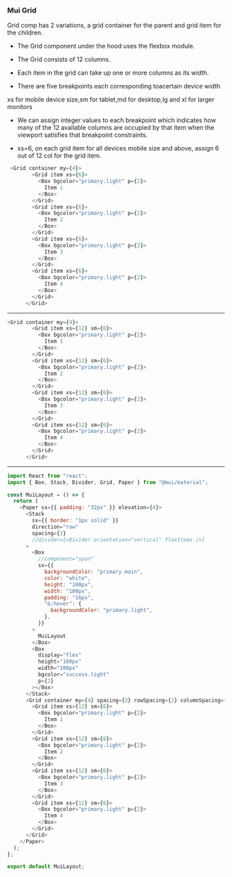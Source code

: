 ### Mui Grid

Grid comp has 2 variations, a grid container for the parent and grid item for the children.

* The Grid component under the hood uses the flexbox module.

* The Grid consists of 12 columns.

* Each item in the grid can take up one or more columns as its width.

* There are five breakpoints each corresponding toacertain device width

xs for mobile device size,sm for tablet,md for desktop,Ig and xl for larger monitors

* We can assign integer values to each breakpoint which indicates how many of the 12 available columns are occupied by that item when the viewport satisfies 
that breakpoint constraints.

* xs=6, on each grid item for all devices mobile size and above, assign 6 out of 12 col for the grid item.

```javascript
 <Grid container my={4}>
        <Grid item xs={6}>
          <Box bgcolor="primary.light" p={2}>
            Item 1
          </Box>
        </Grid>
        <Grid item xs={6}>
          <Box bgcolor="primary.light" p={2}>
            Item 2
          </Box>
        </Grid>
        <Grid item xs={6}>
          <Box bgcolor="primary.light" p={2}>
            Item 3
          </Box>
        </Grid>
        <Grid item xs={6}>
          <Box bgcolor="primary.light" p={2}>
            Item 4
          </Box>
        </Grid>
      </Grid>
```
---
```javascript
<Grid container my={4}>
        <Grid item xs={12} sm={6}>
          <Box bgcolor="primary.light" p={2}>
            Item 1
          </Box>
        </Grid>
        <Grid item xs={12} sm={6}>
          <Box bgcolor="primary.light" p={2}>
            Item 2
          </Box>
        </Grid>
        <Grid item xs={12} sm={6}>
          <Box bgcolor="primary.light" p={2}>
            Item 3
          </Box>
        </Grid>
        <Grid item xs={12} sm={6}>
          <Box bgcolor="primary.light" p={2}>
            Item 4
          </Box>
        </Grid>
      </Grid>
```
---
```javascript
import React from "react";
import { Box, Stack, Divider, Grid, Paper } from "@mui/material";

const MuiLayout = () => {
  return (
    <Paper sx={{ padding: "32px" }} elevation={4}>
      <Stack
        sx={{ border: "1px solid" }}
        direction="row"
        spacing={2}
        //divider={<Divider orientation="vertical" flexItems />}
      >
        <Box
          //component="span"
          sx={{
            backgroundColor: "primary.main",
            color: "white",
            height: "100px",
            width: "100px",
            padding: "16px",
            "&:hover": {
              backgroundColor: "primary.light",
            },
          }}
        >
          MuiLayout
        </Box>
        <Box
          display="flex"
          height="100px"
          width="100px"
          bgcolor="success.light"
          p={2}
        ></Box>
      </Stack>
      <Grid container my={4} spacing={2} rowSpacing={2} columnSpacing={1}>
        <Grid item xs={12} sm={6}>
          <Box bgcolor="primary.light" p={2}>
            Item 1
          </Box>
        </Grid>
        <Grid item xs={12} sm={6}>
          <Box bgcolor="primary.light" p={2}>
            Item 2
          </Box>
        </Grid>
        <Grid item xs={12} sm={6}>
          <Box bgcolor="primary.light" p={2}>
            Item 3
          </Box>
        </Grid>
        <Grid item xs={12} sm={6}>
          <Box bgcolor="primary.light" p={2}>
            Item 4
          </Box>
        </Grid>
      </Grid>
    </Paper>
  );
};

export default MuiLayout;
```







